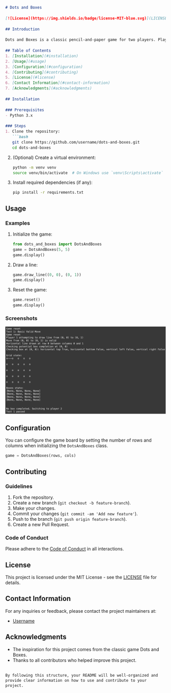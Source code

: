 ```markdown
# Dots and Boxes

[![License](https://img.shields.io/badge/license-MIT-blue.svg)](LICENSE)

## Introduction

Dots and Boxes is a classic pencil-and-paper game for two players. Players take turns drawing lines between dots on a grid, aiming to complete boxes. The player who completes the most boxes wins.

## Table of Contents
1. [Installation](#installation)
2. [Usage](#usage)
3. [Configuration](#configuration)
4. [Contributing](#contributing)
5. [License](#license)
6. [Contact Information](#contact-information)
7. [Acknowledgments](#acknowledgments)

## Installation

### Prerequisites
- Python 3.x

### Steps
1. Clone the repository:
   ```bash
   git clone https://github.com/username/dots-and-boxes.git
   cd dots-and-boxes
   ```
2. (Optional) Create a virtual environment:
   ```bash
   python -m venv venv
   source venv/bin/activate  # On Windows use `venv\Scripts\activate`
   ```
3. Install required dependencies (if any):
   ```bash
   pip install -r requirements.txt
   ```

## Usage

### Examples
1. Initialize the game:
   ```python
   from dots_and_boxes import DotsAndBoxes
   game = DotsAndBoxes(5, 5)
   game.display()
   ```

2. Draw a line:
   ```python
   game.draw_line((0, 0), (0, 1))
   game.display()
   ```

3. Reset the game:
   ```python
   game.reset()
   game.display()
   ```

### Screenshots
![Game Board](screenshot.png)

## Configuration

You can configure the game board by setting the number of rows and columns when initializing the `DotsAndBoxes` class.

```python
game = DotsAndBoxes(rows, cols)
```

## Contributing

### Guidelines
1. Fork the repository.
2. Create a new branch (`git checkout -b feature-branch`).
3. Make your changes.
4. Commit your changes (`git commit -am 'Add new feature'`).
5. Push to the branch (`git push origin feature-branch`).
6. Create a new Pull Request.

### Code of Conduct
Please adhere to the [Code of Conduct](CODE_OF_CONDUCT.md) in all interactions.

## License

This project is licensed under the MIT License - see the [LICENSE](LICENSE) file for details.

## Contact Information

For any inquiries or feedback, please contact the project maintainers at:

- [Username](https://github.com/username)

## Acknowledgments

- The inspiration for this project comes from the classic game Dots and Boxes.
- Thanks to all contributors who helped improve this project.

```

By following this structure, your README will be well-organized and provide clear information on how to use and contribute to your project.
